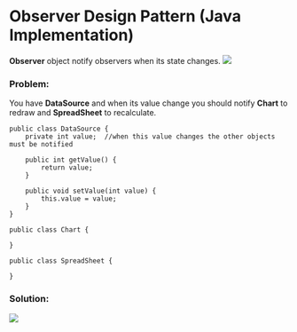 # Observer Design Pattern (Java Implementation)

**Observer** object notify observers when its state changes.
![](https://github.com/shamy1st/design-pattern-observer-java/blob/main/observer-uml.png)
### Problem: 
You have **DataSource** and when its value change you should notify **Chart** to redraw and **SpreadSheet** to recalculate.

    public class DataSource {
        private int value;  //when this value changes the other objects must be notified

        public int getValue() {
            return value;
        }

        public void setValue(int value) {
            this.value = value;
        }
    }

    public class Chart {

    }

    public class SpreadSheet {

    }
### Solution:
![](https://github.com/shamy1st/design-pattern-observer-java/blob/main/observer-solution-uml.png)
